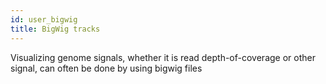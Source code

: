```yaml
---
id: user_bigwig
title: BigWig tracks
---
```


Visualizing genome signals, whether it is read depth-of-coverage or other
signal, can often be done by using bigwig files
